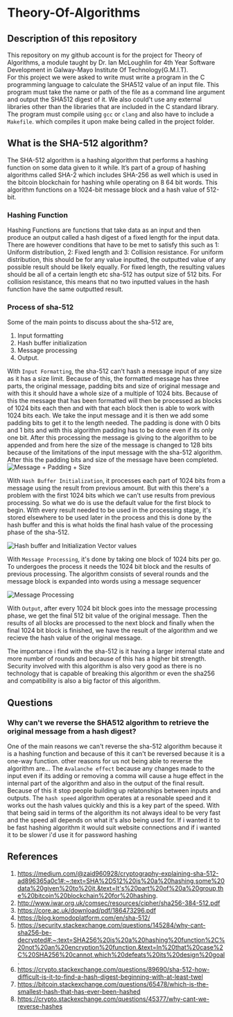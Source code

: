 # Theory-Of-Algorithms
## Description of this repository 
This repository on my github account is for the project for Theory of Algorithms, a module taught by Dr. Ian McLoughlin for 4th Year Software Development in Galway-Mayo Institute Of Technology(G.M.I.T).<br>
For this project we were asked to write must write a program in the C programming language to calculate the SHA512 value of an input file. This program must take the name or path of the file as a command line argument and output the SHA512 digest of it. We also could't use any external libraries other than the libraries that are included in the C standard library. The program must compile using `gcc` or `clang` and also have to include a `Makefile`. which compiles it upon make being called in the project folder.


## What is the SHA-512 algorithm?
The SHA-512 algorithm is a hashing algorithm that performs a hashing function on some data given to it while. It’s part of a group of hashing algorithms called SHA-2 which includes SHA-256 as well which is used in the bitcoin blockchain for hashing while operating on 8 64 bit words. This algorithm functions on a 1024-bit message block and a hash value of 512-bit. 
### Hashing Function
Hashing Functions are functions that take data as an input and then produce an output called a hash digest of a fixed length for the input data. There are however conditions that have to be met to satisfy this such as 1: Uniform distribution, 2: Fixed length and 3: Collision resistance. For uniform distribution, this should be for any value inputted, the outputted value of any possible result should be likely equally. For fixed length, the resulting values should be all of a certain length etc sha-512 has output size of 512 bits. For collision resistance, this means that no two inputted values in the hash function have the same outputted result. 

### Process of sha-512
Some of the main points to discuss about the sha-512 are, 
1. Input formatting 
2. Hash buffer initialization
3. Message processing 
4. Output.
 
With `Input Formatting`, the sha-512 can't hash a message input of any size as it has a size limit. Because of this, the formatted message has three parts, the original message, padding bits and size of original message and with this it should have a whole size of a multiple of 1024 bits. Because of this the message that has been formatted will then be processed as blocks of 1024 bits each then and with that each block then is able to work with 1024 bits each. We take the input message and it is then we add some padding bits to get it to the length needed. The padding is done with 0 bits and 1 bits and with this algorithm padding has to be done even if its only one bit. After this processing the message is giving to the algorithm to be appended and from here the size of the message is changed to 128 bits because of the limitations of the input message with the sha-512 algorithm. After this the padding bits and size of the message have been completed.<br>
![Message + Padding + Size](https://gyazo.com/ebd8834278486bf315f6beee5bbf88cd.png)


With `Hash Buffer Initialization`, it processes each part of 1024 bits from a message using the result from previous amount. But with this there's a problem with the first 1024 bits which we can't use results from previous processing. So what we do is use the default value for the first block to begin. With every result needed to be used in the processing stage, it's stored elsewhere to be used later in the process and this is done by the hash buffer and this is what holds the final hash value of the processing phase of the sha-512.

![Hash buffer and Initialization Vector values](https://gyazo.com/4cb5aee3c80905c83aae3f993f5f3a3c.png)

With `Message Processing`, it's done by taking one block of 1024 bits per go. To undergoes the process it needs the 1024 bit block and the results of previous processing. The algorithm consists of several rounds and the message block is expanded into words using a message sequencer

![Message Processing](https://gyazo.com/0dc97b188644d2dd38e1c24434616d03.png)

With `Output`, after every 1024 bit block goes into the message processing phase, we get the final 512 bit value of the original message. Then the results of all blocks are processed to the next block and finally when the final 1024 bit block is finished, we have the result of the algorithm and we recieve the hash value of the original message. 

The importance i find with the sha-512 is it having a larger internal state and more number of rounds and because of this has a higher bit strength. Security involved with this algorithm is also very good as there is no technology that is capable of breaking this algorithm or even the sha256 and compatibility is also a big factor of this algorithm.


## Questions
### Why can't we reverse the SHA512 algorithm to retrieve the original message from a hash digest?
One of the main reasons we can't reverse the sha-512 algorithm because it is a hashing function and because of this it can't be reversed because it is a one-way function. other reasons for us not being able to reverse the algorithm are... 
The `Avalanche effect` because any changes made to the input even if its adding or removing a comma will cause a huge effect in the internal part of the algorithm and also in the output of the final result. Because of this it stop people building up relatonships between inputs and outputs.
The `hash speed` algorithm operates at a resonable speed and it works out the hash values quickly and this is a key part of the speed. With that being said in terms of the algorithm its not always ideal to be very fast and the speed all depends on what it's also being used for. If i wanted it to be fast hashing algorithm it would suit website connections and if i wanted it to be slower i'd use it for password hashing

## References
1. https://medium.com/@zaid960928/cryptography-explaining-sha-512-ad896365a0c1#:~:text=SHA%2D512%20is%20a%20hashing,some%20data%20given%20to%20it.&text=It's%20part%20of%20a%20group,the%20bitcoin%20blockchain%20for%20hashing.
2. http://www.iwar.org.uk/comsec/resources/cipher/sha256-384-512.pdf
3. https://core.ac.uk/download/pdf/186473296.pdf
4. https://blog.komodoplatform.com/en/sha-512/
5. https://security.stackexchange.com/questions/145284/why-cant-sha256-be-decrypted#:~:text=SHA256%20is%20a%20hashing%20function%2C%20not%20an%20encryption%20function.&text=In%20that%20case%2C%20SHA256%20cannot,which%20defeats%20its%20design%20goal.
6. https://crypto.stackexchange.com/questions/89690/sha-512-how-difficult-is-it-to-find-a-hash-digest-beginning-with-at-least-twel
7. https://bitcoin.stackexchange.com/questions/65478/which-is-the-smallest-hash-that-has-ever-been-hashed
8. https://crypto.stackexchange.com/questions/45377/why-cant-we-reverse-hashes
